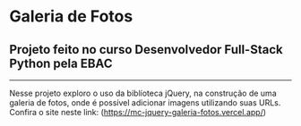 # Galeria de Fotos
## Projeto feito no curso Desenvolvedor Full-Stack Python pela EBAC
---
Nesse projeto exploro o uso da biblíoteca jQuery, na construção de uma galeria de fotos, onde é possível adicionar imagens utilizando suas URLs.
Confira o site neste link: (https://mc-jquery-galeria-fotos.vercel.app/)
